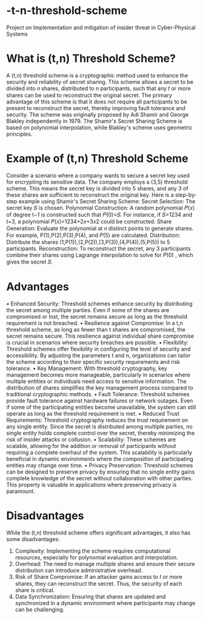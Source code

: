 # -t-n-threshold-scheme
Project on Implementation and mitigation of insider threat in  Cyber-Physical Systems

# What is (t,n) Threshold Scheme?

A (t,n) threshold scheme is a cryptographic method used to enhance the security and reliability of secret sharing. This scheme allows a secret to be divided into 𝑛 shares, distributed to n participants, such that any 𝑡 or more shares can be used to reconstruct the original secret. The primary advantage of this scheme is that it does not require all participants to be present to reconstruct the secret, thereby improving fault tolerance and security.
The scheme was originally proposed by Adi Shamir and George Blakley independently in 1979. The Shamir's Secret Sharing Scheme is based on polynomial interpolation, while Blakley's scheme uses geometric principles.

# Example of (t,n) Threshold Scheme

Consider a scenario where a company wants to secure a secret key used for encrypting its sensitive data. The company employs a (3,5) threshold scheme. This means the secret key is divided into 5 shares, and any 3 of these shares are sufficient to reconstruct the original key.
Here is a step-by-step example using Shamir's Secret Sharing Scheme:
Secret Selection: The secret key 𝑆  is chosen.
Polynomial Construction: A random polynomial 𝑃(𝑥) of degree t−1 is constructed such that 𝑃(0)=𝑆. For instance, if 𝑆=1234 and t=3, a polynomial 𝑃(𝑥)=1234+2𝑥+3𝑥2 could be constructed.
Share Generation: Evaluate the polynomial at 𝑛 distinct points to generate shares. For example, P(1),P(2),P(3),P(4), and 𝑃(5) are calculated.
Distribution: Distribute the shares (1,P(1)),(2,P(2)),(3,P(3)),(4,P(4)),(5,P(5)) to 5 participants.
Reconstruction: To reconstruct the secret, any 3 participants combine their shares using Lagrange interpolation to solve for 𝑃(0) , which gives the secret 𝑆.

# Advantages

•	Enhanced Security: Threshold schemes enhance security by distributing the secret among multiple parties. Even if some of the shares are compromised or lost, the secret remains secure as long as the threshold requirement is not breached.
•	Resilience against Compromise: In a t,n threshold scheme, as long as fewer than t shares are compromised, the secret remains secure. This resilience against individual share compromise is crucial in scenarios where security breaches are possible.
•	Flexibility: Threshold schemes offer flexibility in configuring the level of security and accessibility. By adjusting the parameters t and n, organizations can tailor the scheme according to their specific security requirements and risk tolerance.
•	Key Management: With threshold cryptography, key management becomes more manageable, particularly in scenarios where multiple entities or individuals need access to sensitive information. The distribution of shares simplifies the key management process compared to traditional cryptographic methods.
•	Fault Tolerance: Threshold schemes provide fault tolerance against hardware failures or network outages. Even if some of the participating entities become unavailable, the system can still operate as long as the threshold requirement is met.
•	Reduced Trust Requirements: Threshold cryptography reduces the trust requirement on any single entity. Since the secret is distributed among multiple parties, no single entity holds complete control over the secret, thereby minimizing the risk of insider attacks or collusion.
•	Scalability: These schemes are scalable, allowing for the addition or removal of participants without requiring a complete overhaul of the system. This scalability is particularly beneficial in dynamic environments where the composition of participating entities may change over time.
•	Privacy Preservation: Threshold schemes can be designed to preserve privacy by ensuring that no single entity gains complete knowledge of the secret without collaboration with other parties. This property is valuable in applications where preserving privacy is paramount.

# Disadvantages

While the (t,n) threshold scheme offers significant advantages, it also has some disadvantages:
1.	Complexity: Implementing the scheme requires computational resources, especially for polynomial evaluation and interpolation.
2.	Overhead: The need to manage multiple shares and ensure their secure distribution can introduce administrative overhead.
3.	Risk of Share Compromise: If an attacker gains access to 𝑡 or more shares, they can reconstruct the secret. Thus, the security of each share is critical.
4.	Data Synchronization: Ensuring that shares are updated and synchronized in a dynamic environment where participants may change can be challenging.
